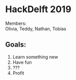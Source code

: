 # HackDelft 2019  
Members:  
Olivia, Teddy, Nathan, Tobias  

## Goals:  
1. Learn something new  
2. Have fun  
3. ???  
4. Profit  


